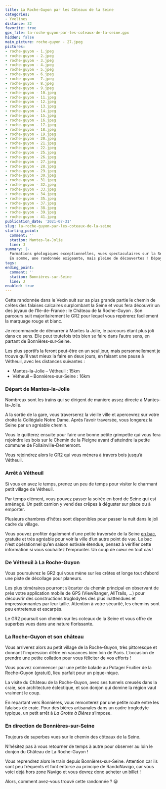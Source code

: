 ```yaml
---
title: La Roche-Guyon par les Côteaux de la Seine
categories:
- Yvelines
distance: 32
favorite: true
gpx_file: la-roche-guyon-par-les-coteaux-de-la-seine.gpx
hidden: false
main_picture: roche-guyon - 27.jpeg
pictures:
- roche-guyon - 1.jpeg
- roche-guyon - 2.jpeg
- roche-guyon - 3.jpeg
- roche-guyon - 4.jpeg
- roche-guyon - 5.jpeg
- roche-guyon - 6.jpeg
- roche-guyon - 7.jpeg
- roche-guyon - 8.jpeg
- roche-guyon - 9.jpeg
- roche-guyon - 10.jpeg
- roche-guyon - 11.jpeg
- roche-guyon - 12.jpeg
- roche-guyon - 13.jpeg
- roche-guyon - 14.jpeg
- roche-guyon - 15.jpeg
- roche-guyon - 16.jpeg
- roche-guyon - 17.jpeg
- roche-guyon - 18.jpeg
- roche-guyon - 19.jpeg
- roche-guyon - 20.jpeg
- roche-guyon - 21.jpeg
- roche-guyon - 22.jpeg
- roche-guyon - 25.jpeg
- roche-guyon - 26.jpeg
- roche-guyon - 27.jpeg
- roche-guyon - 28.jpeg
- roche-guyon - 29.jpeg
- roche-guyon - 30.jpeg
- roche-guyon - 31.jpeg
- roche-guyon - 32.jpeg
- roche-guyon - 33.jpeg
- roche-guyon - 34.jpeg
- roche-guyon - 35.jpeg
- roche-guyon - 37.jpeg
- roche-guyon - 38.jpeg
- roche-guyon - 39.jpeg
- roche-guyon - 41.jpeg
publication_date: '2021-07-31'
slug: la-roche-guyon-par-les-coteaux-de-la-seine
starting_point:
  comment: ''
  station: Mantes-la-Jolie
  line: J
summary: |-
  Formations géologiques exceptionnelles, vues spectaculaires sur la Seine, patrimoine historique surprenant, constructions troglodytes, une flore riche et variée… et aussi du dénivelé !
  En somme, une randonnée exigeante, mais pleine de découvertes ! Dépaysement garanti.
tags:
ending_point:
  comment: ''
  station: Bonnières-sur-Seine
  line: J
enabled: true
---
```


Cette randonnée dans le Vexin suit sur sa plus grande partie le chemin de crêtes des falaises calcaires surplombant la Seine et vous fera découvrir un des joyaux de l’Ile-de-France : le Château de la Roche-Guyon . Son parcours suit majoritairement le GR2 pour lequel vous repérerez facilement la marquage rouge et blanc.

Je recommande de démarrer à Mantes la Jolie, le parcours étant plus joli dans ce sens. Elle peut toutefois très bien se faire dans l’autre sens, en
partant de Bonnières-sur-Seine.

Les plus sportifs la feront peut-être en un seul jour, mais personnellement je trouve qu’il vaut mieux la faire en deux jours, en faisant une pause à Vétheuil, avec les distances suivantes :

* Mantes-la-Jolie – Vétheuil : 15km
* Vétheuil – Bonnières-sur-Seine : 16km

### Départ de Mantes-la-Jolie

Nombreux sont les trains qui se dirigent de manière assez directe à Mantes-la-Jolie.

A la sortie de la gare, vous traverserez la vieille ville et apercevrez sur votre droite la Collégiale Notre Dame. Après l’avoir traversée, vous longerez la Seine par un agréable chemin.

Vous le quitterez ensuite pour faire une bonne petite grimpette qui vous fera rejoindre les bois sur le Chemin de la Pleigne avant d'atteindre la petite commune de Follainville-Dennemont.

Vous rejoindrez alors le GR2 qui vous mènera à travers bois jusqu’à Vétheuil.

### Arrêt à Vétheuil

Si vous en avez le temps, prenez un peu de temps pour visiter le charmant petit village de Vétheuil.

Par temps clément, vous pouvez passer la soirée en bord
de Seine qui est aménagé. Un petit camion y vend des crêpes à déguster sur place ou à emporter.

Plusieurs chambres d’hôtes sont disponibles pour passer la nuit
dans le joli cadre du village.

Vous pouvez profiter également d’une petite traversée de
la Seine [en bac](https://mairie-vetheuil.fr/services-et-demarches/transport/le-bac-saison-2021), gratuite et très agréable pour voir la ville d’un autre point de vue. Le bac n’est opérationnel qu’en saison estivale étendue, pensez à vérifier cette information si vous souhaitez l’emprunter. Un coup de cœur en tout cas !

### De Vétheuil à La Roche-Guyon

Vous poursuivrez le GR2 qui vous mène sur les crêtes et longe
tout d’abord une piste de décollage pour planeurs.

Les plus téméraires pourront s’écarter du chemin principal en observant de près votre application mobile de GPS (ViewRanger, AllTrails, …) pour découvrir des constructions troglodytes des plus inattendues et impressionnantes par leur taille. Attention à votre sécurité, les chemins sont peu entretenus et escarpés.

Le GR2 poursuit son chemin sur les coteaux de la Seine et vous offre de superbes vues dans une nature florissante.
### La Roche-Guyon et son château

Vous arriverez alors au petit village de la Roche-Guyon, très pittoresque et donnant l’impression d’être en vacances bien loin
de Paris. L’occasion de prendre une petite collation pour vous féliciter de vos efforts !

Vous pouvez commencer par une petite balade au Potager Fruitier de la Roche-Guyon (gratuit), lieu parfait pour un pique-nique.

La visite du Château de la Roche-Guyon, avec ses tunnels creusés dans la craie, son architecture éclectique, et son donjon qui domine la région vaut vraiment le coup.

En repartant vers Bonnières, vous remonterez par une petite route entre les falaises de craie.
Pour des bières artisanales dans un cadre troglodyte typique, un petit arrêt à
*La Grotte à Bières* s’impose.

### En direction de Bonnières-sur-Seine

Toujours de superbes vues sur le chemin des côteaux de la Seine.

N’hésitez pas à vous retourner de temps à autre pour observer au loin le donjon du Château de La Roche-Guyon !

Vous reprendrez alors le train depuis Bonnières-sur-Seine. Attention car ils sont peu fréquents et font entorse au principe de RandoNavigo, car vous voici déjà hors zone Navigo et vous devrez donc acheter un billet !

Alors, comment avez-vous trouvé cette randonnée ? 😀
